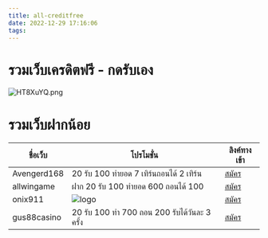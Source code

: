 ```yaml
---
title: all-creditfree
date: 2022-12-29 17:16:06
tags:
---
```

# รวมเว็บเครดิตฟรี - กดรับเอง  
![HT8XuYQ.png](https://www.u31.com/public/promotion/20220725065638-30de36fa-169f-4098-9381-1d7795acba41.jpg)  


# รวมเว็บฝากน้อย 
| ชื่อเว็บ      | โปรโมชั่น | ลิงค์ทางเข้า |
| ----------- | ----------- | ----------- |
| Avengerd168   | 20 รับ 100 ทำยอด 7 เทิร์นถอนได้ 2 เทิร์น   | [สมัคร](https://avengers168.awallet.link/register?u=KPL2pHXj) |
| allwingame  | ฝาก 20 รับ 100 ทำยอด 600 ถอนได้ 100 | [สมัคร](https://allwingame.jwallet.link/register?u=L2j8eCVM)        |  
| onix911 | ![logo](https://onix911.jwallet.link/images/logo.png) | [สมัคร](https://onix911.jwallet.link/register?u=VTMG5p1a) |  
| gus88casino | 20 รับ 100 ทำ 700 ถอน 200 รับได้วันละ 3 ครั้ง | [สมัคร](https://gus88casino.mewallet.cc/register?u=G9OJeLzh) |  



 